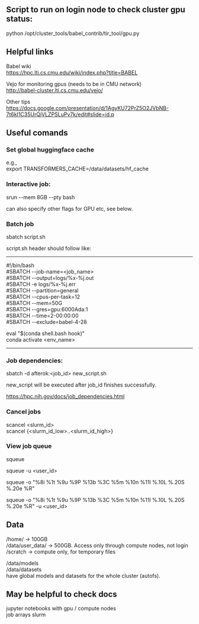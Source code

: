 
## Script to run on login node to check cluster gpu status:

python /opt/cluster_tools/babel_contrib/tir_tool/gpu.py

## Helpful links

Babel wiki  
https://hpc.lti.cs.cmu.edu/wiki/index.php?title=BABEL

Vejo for monitoring gpus (needs to be in CMU network)  
http://babel-cluster.lti.cs.cmu.edu/vejo/

Other tips  
https://docs.google.com/presentation/d/1AgyKU72PrZ5O2JVbNB-7t6kI1C35UrQjVLZPSLuPv7k/edit#slide=id.p


## Useful comands

### Set global huggingface cache

e.g.,  
export TRANSFORMERS_CACHE=/data/datasets/hf_cache  

### Interactive job:  
srun --mem 8GB --pty bash  

can also specify other flags for GPU etc, see below.  

### Batch job  
sbatch script.sh  

script.sh header should follow like:  

---  

#!/bin/bash  
#SBATCH --job-name=<job_name>  
#SBATCH --output=logs/%x-%j.out  
#SBATCH -e logs/%x-%j.err  
#SBATCH --partition=general  
#SBATCH --cpus-per-task=12  
#SBATCH --mem=50G  
#SBATCH --gres=gpu:6000Ada:1  
#SBATCH --time=2-00:00:00  
#SBATCH --exclude=babel-4-28  

eval "$(conda shell.bash hook)"  
conda activate <env_name>  

---  

### Job dependencies:   

sbatch -d afterok:<job_id> new_script.sh  

new_script will be executed after job_id finishes successfully.   

https://hpc.nih.gov/docs/job_dependencies.html  


### Cancel jobs
scancel <slurm_id>  
scancel {<slurm_id_low>..<slurm_id_high>}  

### View job queue  

squeue  

squeue -u <user_id>   

squeue -o "%8i %1t %9u %9P %13b %3C %5m %10n %11l %.10L %.20S %.20e %R"  

squeue -o "%8i %1t %9u %9P %13b %3C %5m %10n %11l %.10L %.20S %.20e %R" -u <user_id>  

## Data

/home/<id> -> 100GB  
/data/user_data/<id> -> 500GB. Access only through compute nodes, not login  
/scratch -> compute only, for temporary files  

/data/models  
/data/datasets  
have global models and datasets for the whole cluster (autofs).  


## May be helpful to check docs  

jupyter notebooks with gpu / compute nodes  
job arrays slurm   